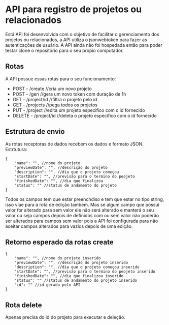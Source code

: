 # API para registro de projetos ou relacionados

Está API foi desenvolvida com o objetivo de facilitar o gerenciamento dos projetos ou relacionados, a API utiliza o jsonwebtoken para fazer as autenticações de usuário. A API ainda não foi hospedada então para poder testar clone o repositório para o seu proṕio computador.

## Rotas

A API possue essas rotas para o seu funcionamento:

- POST - /create //cria um novo projeto
- POST - /gen //gera um novo token com duração de 1h
- GET - /project/id //filtra o projeto pelo id
- GET - /projects //pega todos os projetos
- PUT - /project //edita um projeto especifico com o id fornecido
- DELETE - /project/id //deleta o projeto especifico com o id fornecido

## Estrutura de envio

As rotas receptoras de dados recebem os dados e formato JSON.
Estrtutura:

```
{
    "name": "", //nome do projeto
    "previewDate": "", //descrição do projeto
    "description": "", //dia que o projeto começou
    "startDate": "", //previsão para o termino do peojeto
    "finishedDate": "", //dia que finalizou
    "status": "" //status de andamento do projeto
}
```

Todos os campos tem que estar preenchdiso e tem que estar no tipo string, isso vlae para a rota de edição tambem. Mas se algum campo que possui valor for alterado para sem valor ele não será alterado e manterá o seu valor ou seja campos depois de definidos com ou sem valor não poderão ser alterados para campos sem valor pois a API foi configurada para não aceitar campos alterados para vazios depois de uma edição.

## Retorno esperado da rotas create
```
{
    "name": "", //nome do projeto inserido
    "previewDate": "", //descrição do projeto inserido
    "description": "", //dia que o projeto começou inserido
    "startDate": "", //previsão para o termino do peojeto inserido
    "finishedDate": "", //dia que finalizou inserido
    "status": "" //status de andamento do projeto inserido
    "id": "" //id gerado pelo API
}
```

## Rota delete

Apenas precisa do id do projeto para executar e deleção.
